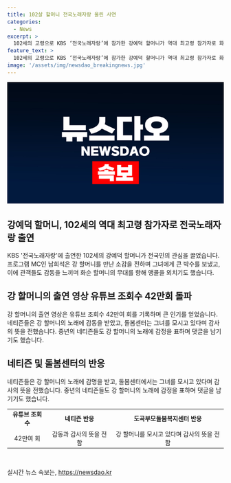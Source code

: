 ```yaml
---
title: 102살 할머니 전국노래자랑 울린 사연
categories:
  - News
excerpt: >
  102세의 고령으로 KBS ‘전국노래자랑’에 참가한 강예덕 할머니가 역대 최고령 참가자로 화제다. 무대에 서서 목포의 눈물 등을 열창하며 관객들을 감동시킨 이 할머니는 건강한 생활과 함께 소박한 음식을 즐기는 모습을 보여주었다. 이에 네티즌들은 강 할머니의 출연에 감명을 받았고, 관련 영상은 조회수 42만여회를 기록했다. 이어 눈물로 엄마를 추억하는 네티즌과 함께 102세의 감동적인 무대가 관심을 모은다.
feature_text: >
  102세의 고령으로 KBS ‘전국노래자랑’에 참가한 강예덕 할머니가 역대 최고령 참가자로 화제다. 무대에 서서 목포의 눈물 등을 열창하며 관객들을 감동시킨 이 할머니는 건강한 생활과 함께 소박한 음식을 즐기는 모습을 보여주었다. 이에 네티즌들은 강 할머니의 출연에 감명을 받았고, 관련 영상은 조회수 42만여회를 기록했다. 이어 눈물로 엄마를 추억하는 네티즌과 함께 102세의 감동적인 무대가 관심을 모은다.
image: '/assets/img/newsdao_breakingnews.jpg'
---
```


<p><img src="/assets/img/newsdao_breakingnews.jpg" alt="cryptoinkorea 속보" /></p>

<h2 data-ke-size="size26">강예덕 할머니, 102세의 역대 최고령 참가자로 전국노래자랑 출연</h2>

<p data-ke-size="size16">KBS '전국노래자랑'에 출연한 102세의 강예덕 할머니가 전국민의 관심을 끌었습니다. 프로그램 MC인 남희석은 강 할머니를 만난 소감을 전하며 그녀에게 큰 박수를 보냈고, 이에 관객들도 감동을 느끼며 화순 할머니의 무대를 향해 앵콜을 외치기도 했습니다.</p>

<h2 data-ke-size="size26">강 할머니의 출연 영상 유튜브 조회수 42만회 돌파</h2>

<p data-ke-size="size16">강 할머니의 출연 영상은 유튜브 조회수 42만여 회를 기록하며 큰 인기를 얻었습니다. 네티즌들은 강 할머니의 노래에 감동을 받았고, 돌봄센터는 그녀를 모시고 있다며 감사의 뜻을 전했습니다. 중년의 네티즌들도 강 할머니의 노래에 감정을 표하며 댓글을 남기기도 했습니다.</p>

<h2 data-ke-size="size26">네티즌 및 돌봄센터의 반응</h2>

<p data-ke-size="size16">네티즌들은 강 할머니의 노래에 감명을 받고, 돌봄센터에서는 그녀를 모시고 있다며 감사의 뜻을 전했습니다. 중년의 네티즌들도 강 할머니의 노래에 감정을 표하며 댓글을 남기기도 했습니다.</p>

<table>
    <tr>
        <td style="text-align: center; height: 17px;"><b>유튜브 조회수</b></td>
        <td style="text-align: center; height: 17px;"><b>네티즌 반응</b></td>
        <td style="text-align: center; height: 17px;"><b>도곡부모돌봄복지센터 반응</b></td>
    </tr>
    <tr>
        <td style="text-align: center;">42만여 회</td>
        <td style="text-align: center;">감동과 감사의 뜻을 전함</td>
        <td style="text-align: center;">강 할머니를 모시고 있다며 감사의 뜻을 전함</td>
    </tr>
</table>

<p data-ke-size="size16">&nbsp;</p>
실시간 뉴스 속보는, <a href="https://newsdao.kr" rel="dofollow">https://newsdao.kr</a>


